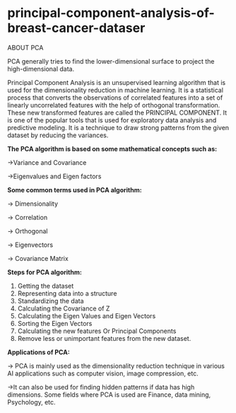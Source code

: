 # principal-component-analysis-of-breast-cancer-dataser

ABOUT PCA


PCA generally tries to find the lower-dimensional surface to project the high-dimensional data.


Principal Component Analysis is an unsupervised learning algorithm that is used for the dimensionality reduction in machine learning. It is a statistical process that converts the observations of correlated features into a set of linearly uncorrelated features with the help of orthogonal transformation. These new transformed features are called the PRINCIPAL COMPONENT. It is one of the popular tools that is used for exploratory data analysis and predictive modeling. It is a technique to draw strong patterns from the given dataset by reducing the variances.



__The PCA algorithm is based on some mathematical concepts such as:__

  ->Variance and Covariance

  ->Eigenvalues and Eigen factors



__Some common terms used in PCA algorithm:__

  -> Dimensionality

  -> Correlation

  -> Orthogonal

  -> Eigenvectors

  -> Covariance Matrix


__Steps for PCA algorithm:__

1. Getting the dataset
2. Representing data into a structure
3. Standardizing the data
4. Calculating the Covariance of Z
5. Calculating the Eigen Values and Eigen Vectors
6. Sorting the Eigen Vectors
7. Calculating the new features Or Principal Components
8. Remove less or unimportant features from the new dataset.


__Applications of PCA:__

  -> PCA is mainly used as the dimensionality reduction technique in various AI applications such as computer vision, image compression, etc.

  ->It can also be used for finding hidden patterns if data has high dimensions. Some fields where PCA is used are Finance, data mining, Psychology, etc.
